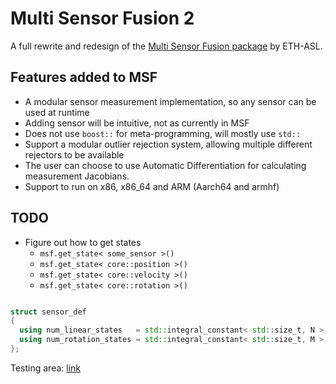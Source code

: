 # Multi Sensor Fusion 2

A full rewrite and redesign of the [Multi Sensor Fusion package](https://www.google.com) by ETH-ASL.

## Features added to MSF

* A modular sensor measurement implementation, so any sensor can be used at runtime
* Adding sensor will be intuitive, not as currently in MSF
* Does not use `boost::` for meta-programming, will mostly use `std::`
* Support a modular outlier rejection system, allowing multiple different rejectors to be available
* The user can choose to use Automatic Differentiation for calculating measurement Jacobians.
* Support to run on x86, x86_64 and ARM (Aarch64 and armhf)

## TODO

* Figure out how to get states
  * `msf.get_state< some_sensor >()`
  * `msf.get_state< core::position >()`
  * `msf.get_state< core::velocity >()`
  * `msf.get_state< core::rotation >()`

```c++

struct sensor_def
{
  using num_linear_states   = std::integral_constant< std::size_t, N >;
  using num_rotation_states = std::integral_constant< std::size_t, M >;
};

```

Testing area: [link](https://godbolt.org/g/NMSvbZ)
